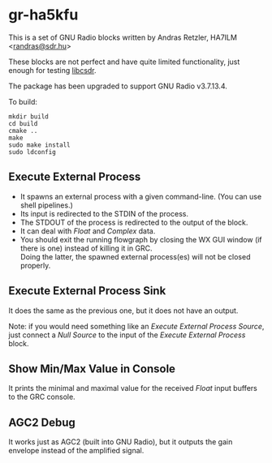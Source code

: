gr-ha5kfu
=========

This is a set of GNU Radio blocks written by Andras Retzler, HA7ILM &lt;randras@sdr.hu&gt;

These blocks are not perfect and have quite limited functionality, just enough for testing <a href="http://github.com/simonyiszk/csdr">libcsdr</a>.

The package has been upgraded to support GNU Radio v3.7.13.4.

To build:

	mkdir build
	cd build
	cmake ..
	make
	sudo make install
	sudo ldconfig

## Execute External Process

- It spawns an external process with a given command-line. (You can use shell pipelines.)
- Its input is redirected to the STDIN of the process.
- The STDOUT of the process is redirected to the output of the block.
- It can deal with *Float* and *Complex* data.
- You should exit the running flowgraph by closing the WX GUI window (if there is one) instead of killing it in GRC.  
Doing the latter, the spawned external process(es) will not be closed properly.

## Execute External Process Sink

It does the same as the previous one, but it does not have an output.

Note: if you would need something like an *Execute External Process Source*, just connect a *Null Source* to the input of the *Execute External Process* block.

## Show Min/Max Value in Console

It prints the minimal and maximal value for the received *Float* input buffers to the GRC console.

## AGC2 Debug

It works just as AGC2 (built into GNU Radio), but it outputs the gain envelope instead of the amplified signal.


